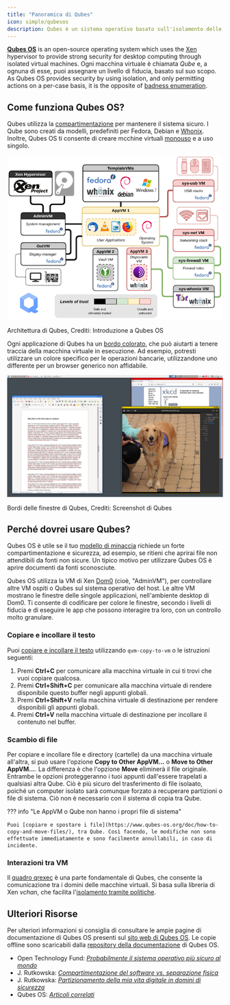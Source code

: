```yaml
---
title: "Panoramica di Qubes"
icon: simple/qubesos
description: Qubes è un sistema operativo basato sull'isolamento delle app su macchine virtuali, per una maggiore sicurezza.
---
```


[**Qubes OS**](../desktop.md#qubes-os) is an open-source operating system which uses the [Xen](https://en.wikipedia.org/wiki/Xen) hypervisor to provide strong security for desktop computing through isolated virtual machines. Ogni macchina virtuale è chiamata *Qube* e, a ognuna di esse, puoi assegnare un livello di fiducia, basato sul suo scopo. As Qubes OS provides security by using isolation, and only permitting actions on a per-case basis, it is the opposite of [badness enumeration](https://www.ranum.com/security/computer_security/editorials/dumb/).

## Come funziona Qubes OS?

Qubes utilizza la [compartimentazione](https://www.qubes-os.org/intro/) per mantenere il sistema sicuro. I Qube sono creati da modelli, predefiniti per Fedora, Debian e [Whonix](../desktop.md#whonix). Inoltre, Qubes OS ti consente di creare mcchine virtuali [monouso](https://www.qubes-os.org/doc/how-to-use-disposables/) e a uso singolo.

![Architettura Qubes](../assets/img/qubes/qubes-trust-level-architecture.png)
<figcaption>Architettura di Qubes, Crediti: Introduzione a Qubes OS</figcaption>

Ogni applicazione di Qubes ha un [bordo colorato](https://www.qubes-os.org/screenshots/), che può aiutarti a tenere traccia della macchina virtuale in esecuzione. Ad esempio, potresti utilizzare un colore specifico per le operazioni bancarie, utilizzandone uno differente per un browser generico non affidabile.

![Bordo colorato](../assets/img/qubes/r4.0-xfce-three-domains-at-work.png)
<figcaption>Bordi delle finestre di Qubes, Crediti: Screenshot di Qubes</figcaption>

## Perché dovrei usare Qubes?

Qubes OS è utile se il tuo [modello di minaccia](../basics/threat-modeling.md) richiede un forte compartimentazione e sicurezza, ad esempio, se ritieni che aprirai file non attendibili da fonti non sicure. Un tipico motivo per utilizzare Qubes OS è aprire documenti da fonti sconosciute.

Qubes OS utilizza la VM di Xen [Dom0](https://wiki.xenproject.org/wiki/Dom0) (cioè, "AdminVM"), per controllare altre VM ospiti o Qubes sul sistema operativo del host. Le altre VM mostrano le finestre delle singole applicazioni, nell'ambiente desktop di Dom0. Ti consente di codificare per colore le finestre, secondo i livelli di fiducia e di eseguire le app che possono interagire tra loro, con un controllo molto granulare.

### Copiare e incollare il testo

Puoi [copiare e incollare il testo](https://www.qubes-os.org/doc/how-to-copy-and-paste-text/) utilizzando `qvm-copy-to-vm` o le istruzioni seguenti:

1. Premi **Ctrl+C** per comunicare alla macchina virtuale in cui ti trovi che vuoi copiare qualcosa.
2. Premi **Ctrl+Shift+C** per comunicare alla macchina virtuale di rendere disponibile questo buffer negli appunti globali.
3. Premi **Ctrl+Shift+V** nella macchina virtuale di destinazione per rendere disponibili gli appunti globali.
4. Premi **Ctrl+V** nella macchina virtuale di destinazione per incollare il contenuto nel buffer.

### Scambio di file

Per copiare e incollare file e directory (cartelle) da una macchina virtuale all'altra, si può usare l'opzione **Copy to Other AppVM...** o **Move to Other AppVM...**. La differenza è che l'opzione **Move** eliminerà il file originale. Entrambe le opzioni proteggeranno i tuoi appunti dall'essere trapelati a qualsiasi altra Qube. Ciò è più sicuro del trasferimento di file isolaato, poiché un computer isolato sarà comunque forzato a recuperare partizioni o file di sistema. Ciò non è necessario con il sistema di copia tra Qube.

??? info "Le AppVM o Qube non hanno i propri file di sistema"

    Puoi [copiare e spostare i file](https://www.qubes-os.org/doc/how-to-copy-and-move-files/), tra Qube. Così facendo, le modifiche non sono effettuate immediatamente e sono facilmente annullabili, in caso di incidente.

### Interazioni tra VM

Il [quadro qrexec](https://www.qubes-os.org/doc/qrexec/) è una parte fondamentale di Qubes, che consente la comunicazione tra i domini delle macchine virtuali. Si basa sulla libreria di Xen *vchan*, che facilita l'[isolamento tramite politiche](https://www.qubes-os.org/news/2020/06/22/new-qrexec-policy-system/).

## Ulteriori Risorse

Per ulteriori informazioni si consiglia di consultare le ampie pagine di documentazione di Qubes OS presenti sul [sito web di Qubes OS](https://www.qubes-os.org/doc/). Le copie offline sono scaricabili dalla [repository della documentazione](https://github.com/QubesOS/qubes-doc) di Qubes OS.

- Open Technology Fund: [*Probabilmente il sistema operativo più sicuro al mondo*](https://www.opentech.fund/news/qubes-os-arguably-the-worlds-most-secure-operating-system-motherboard/)
- J. Rutkowska: [*Compartimentazione del software vs. separazione fisica*](https://invisiblethingslab.com/resources/2014/Software_compartmentalization_vs_physical_separation.pdf)
- J. Rutkowska: [*Partizionamento della mia vita digitale in domini di sicurezza*](https://blog.invisiblethings.org/2011/03/13/partitioning-my-digital-life-into.html)
- Qubes OS: [*Articoli correlati*](https://www.qubes-os.org/news/categories/#articles)
